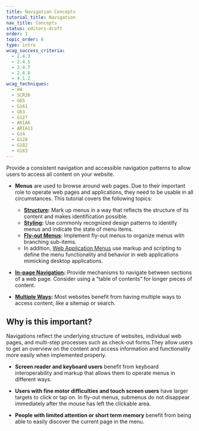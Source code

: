 ```yaml
---
title: Navigation Concepts
tutorial_title: Navigation
nav_title: Concepts
status: editors-draft
order: 1
topic_order: 6
type: intro
wcag_success_criteria:
  - 2.4.3
  - 2.4.5
  - 2.4.7
  - 2.4.8
  - 4.1.2
wcag_techniques:
  - H4
  - SCR26
  - G65
  - G161
  - G63
  - G127
  - ARIA6
  - ARIA11
  - G14
  - G128
  - G182
  - G183
---
```


Provide a consistent navigation and accessible navigation patterns to allow users to access all content on your website.

* **Menus** are used to browse around web pages. Due to their important role to operate web pages and applications, they need to be usable in all circumstances. This tutorial covers the following topics:

  * **[Structure](menus/structure.html):** Mark up menus in a way that reflects the structure of its content and makes identification possible.
  * **[Styling](menus/styling.html):** Use commonly recognized design patterns to identify menus and indicate the state of menu items.
  * **[Fly-out Menus](menus/flyout.html):** Implement fly-out menus to organize menus with branching sub-items.
  * In addition, [Web Application Menus](menus/application.html) use markup and scripting to define the menu functionality and behavior in web applications mimicking desktop applications.

* **[In-page Navigation](in-page-navigation.html):** Provide mechanisms to navigate between sections of a web page. Consider using a “table of contents” for longer pieces of content.

* **[Multiple Ways](multiple-ways.html):** Most websites benefit from having multiple ways to access content, like a sitemap or search.

## Why is this important?

Navigations reflect the underlying structure of websites, individual web pages, and multi-step processes such as check-out forms.They allow users to get an overview on the content and access information and functionality more easily when implemented properly.

* **Screen reader and keyboard users** benefit from keyboard interoperability and markup that allows them to operate menus in different ways.

* **Users with fine motor difficulties and touch screen users** have larger targets to click or tap on. In fly-out menus, submenus do not disappear immediately after the mouse has left the clickable area.

* **People with limited attention or short term memory** benefit from being able to easily discover the current page in the menu.
